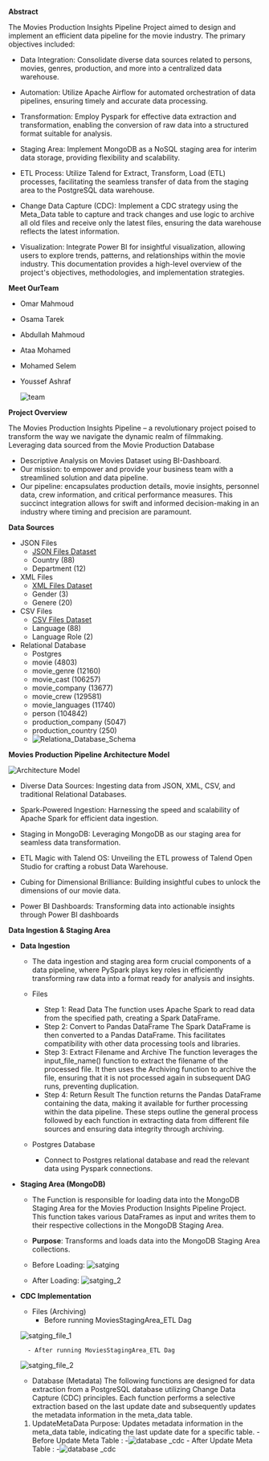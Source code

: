 **Abstract**

The Movies Production Insights Pipeline Project aimed to design and implement an efficient data pipeline for the movie industry. The primary objectives included:

- Data Integration: Consolidate diverse data sources related to persons, movies, genres, production, and more into a centralized data warehouse.

- Automation: Utilize Apache Airflow for automated orchestration of data pipelines, ensuring timely and accurate data processing.

- Transformation: Employ Pyspark for effective data extraction and transformation, enabling the conversion of raw data into a structured format suitable for analysis.

- Staging Area: Implement MongoDB as a NoSQL staging area for interim data storage, providing flexibility and scalability.

- ETL Process: Utilize Talend for Extract, Transform, Load (ETL) processes, facilitating the seamless transfer of data from the staging area to the PostgreSQL data warehouse.

- Change Data Capture (CDC): Implement a CDC strategy using the Meta_Data table to capture and track changes and use logic to archive all old files and receive only the latest files, ensuring the data warehouse reflects the latest information.

- Visualization: Integrate Power BI for insightful visualization, allowing users to explore trends, patterns, and relationships within the movie industry.
This documentation provides a high-level overview of the project's objectives, methodologies, and implementation strategies.

**Meet OurTeam**

* Omar Mahmoud
* Osama Tarek
* Abdullah Mahmoud
* Ataa Mohamed
* Mohamed Selem
* Youssef Ashraf
  
    ![team](https://github.com/3amory99/Movies-Production-Insights-Pipeline/blob/master/03_Screenshots/Team.png)

**Project Overview**

The Movies Production Insights Pipeline – a revolutionary project poised to transform the way we navigate the dynamic realm of filmmaking. Leveraging data sourced from the Movie Production Database

* Descriptive Analysis on Movies Dataset using BI-Dashboard.
* Our mission: to empower and provide your business team with a streamlined solution and data pipeline.
* Our pipeline: encapsulates production details, movie insights, personnel data, crew information, and critical performance measures. This succinct integration allows for swift and informed decision-making in an industry where timing and precision are paramount.

**Data Sources**

* JSON Files
  * [JSON Files Dataset](https://github.com/3amory99/Movies-Production-Insights-Pipeline/tree/master/Reference_data/Archive)
  * Country (88)
  * Department (12)
* XML Files
  * [XML Files Dataset](https://github.com/3amory99/Movies-Production-Insights-Pipeline/tree/master/Reference_data/Archive)
  * Gender (3)
  * Genere (20)
* CSV Files
  * [CSV Files Dataset](https://github.com/3amory99/Movies-Production-Insights-Pipeline/tree/master/Reference_data/Archive)
  * Language (88)
  * Language Role (2)
* Relational Database
  * Postgres
  * movie (4803)
  * movie_genre (12160)
  * movie_cast (106257)
  * movie_company (13677)
  * movie_crew (129581)
  * movie_languages (11740)
  * person (104842)
  * production_company (5047)
  * production_country (250)
  * ![Relationa_Database_Schema](https://github.com/3amory99/Movies-Production-Insights-Pipeline/blob/master/03_Screenshots/01.png)

**Movies Production Pipeline Architecture Model**

![Architecture Model](https://github.com/3amory99/Movies-Production-Insights-Pipeline/blob/master/03_Screenshots/The%20Architecture%20Model.jpg)

* Diverse Data Sources:
Ingesting data from JSON, XML, CSV, and traditional Relational Databases.

* Spark-Powered Ingestion:
Harnessing the speed and scalability of Apache Spark for efficient data ingestion.

* Staging in MongoDB:
Leveraging MongoDB as our staging area for seamless data transformation.

* ETL Magic with Talend OS:
Unveiling the ETL prowess of Talend Open Studio for crafting a robust Data Warehouse.

* Cubing for Dimensional Brilliance:
Building insightful cubes to unlock the dimensions of our movie data.

* Power BI Dashboards:
Transforming data into actionable insights through Power BI dashboards


**Data Ingestion & Staging Area**

* **Data Ingestion**

    * The data ingestion and staging area form crucial components of a data pipeline, where PySpark plays key roles in efficiently transforming raw data into a format ready for analysis and insights.
    * Files
      - Step 1: Read Data
        The function uses Apache Spark to read data from the specified path, creating a Spark DataFrame.
      - Step 2: Convert to Pandas DataFrame
        The Spark DataFrame is then converted to a Pandas DataFrame. This facilitates compatibility with other data processing tools and libraries.
      - Step 3: Extract Filename and Archive
        The function leverages the input_file_name() function to extract the filename of the processed file. It then uses the Archiving function to archive the file, ensuring that it is not processed again in subsequent DAG runs, preventing duplication.
      - Step 4: Return Result
        The function returns the Pandas DataFrame containing the data, making it available for further processing within the data pipeline.
        These steps outline the general process followed by each function in extracting data from different file sources and ensuring data integrity through archiving.
 
    * Postgres Database
      - Connect to Postgres relational database and read the relevant data using Pyspark connections.
      
* **Staging Area (MongoDB)**
    * The Function is responsible for loading data into the MongoDB Staging Area for the Movies Production Insights Pipeline Project. This function takes various DataFrames as input and writes them to their respective collections in the MongoDB Staging Area.
    * **Purpose**: Transforms and loads data into the MongoDB Staging Area collections.
      
    * Before Loading: 
    ![satging](https://github.com/3amory99/Movies-Production-Insights-Pipeline/blob/master/03_Screenshots/03.png)

    * After Loading:
    ![satging_2](https://github.com/3amory99/Movies-Production-Insights-Pipeline/blob/master/03_Screenshots/06.png)

* **CDC Implementation**

   * Files (Archiving)
        - Before running MoviesStagingArea_ETL Dag

  ![satging_file_1](https://github.com/3amory99/Movies-Production-Insights-Pipeline/blob/master/03_Screenshots/File%20CDC%201.jpeg)

        - After running MoviesStagingArea_ETL Dag
  
  ![satging_file_2](https://github.com/3amory99/Movies-Production-Insights-Pipeline/blob/master/03_Screenshots/File%20CDC%202.jpeg)


    * Database (Metadata)
      The following functions are designed for data extraction from a PostgreSQL database utilizing Change Data Capture (CDC) principles. Each function performs a selective extraction based on the last update           date and subsequently updates the metadata information in the meta_data table.
    1. UpdateMetaData
    Purpose: Updates metadata information in the meta_data table, indicating the last update date for a specific table.
      - Before Update Meta Table :
         -![database _cdc](https://github.com/3amory99/Movies-Production-Insights-Pipeline/blob/master/03_Screenshots/02.png)
      - After Update Meta Table :
         -![database _cdc](https://github.com/3amory99/Movies-Production-Insights-Pipeline/blob/master/03_Screenshots/05.png)









